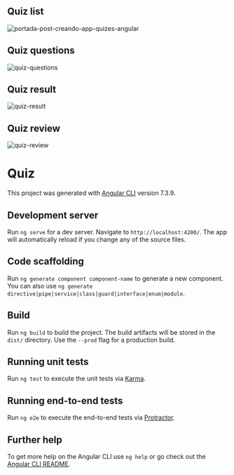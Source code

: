 ## Quiz list

![portada-post-creando-app-quizes-angular](https://user-images.githubusercontent.com/50550221/57983925-5a0d3a00-7a1c-11e9-8cab-7d4b5141f6d3.png)

## Quiz questions
![quiz-questions](https://user-images.githubusercontent.com/50550221/57984056-4adabc00-7a1d-11e9-9ca4-b840a8aa5a31.png)

## Quiz result
![quiz-result](https://user-images.githubusercontent.com/50550221/57984104-d2c0c600-7a1d-11e9-803c-321052c924c1.png)

## Quiz review
![quiz-review](https://user-images.githubusercontent.com/50550221/57984136-321ed600-7a1e-11e9-8d5b-903e5a899ab3.png)

# Quiz

This project was generated with [Angular CLI](https://github.com/angular/angular-cli) version 7.3.9.

## Development server

Run `ng serve` for a dev server. Navigate to `http://localhost:4200/`. The app will automatically reload if you change any of the source files.

## Code scaffolding

Run `ng generate component component-name` to generate a new component. You can also use `ng generate directive|pipe|service|class|guard|interface|enum|module`.

## Build

Run `ng build` to build the project. The build artifacts will be stored in the `dist/` directory. Use the `--prod` flag for a production build.

## Running unit tests

Run `ng test` to execute the unit tests via [Karma](https://karma-runner.github.io).

## Running end-to-end tests

Run `ng e2e` to execute the end-to-end tests via [Protractor](http://www.protractortest.org/).

## Further help

To get more help on the Angular CLI use `ng help` or go check out the [Angular CLI README](https://github.com/angular/angular-cli/blob/master/README.md).
